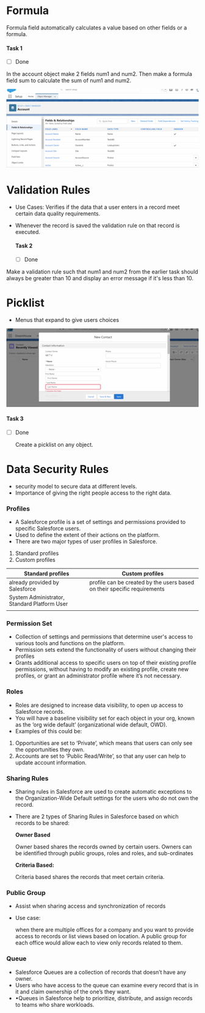 
# Formula

Formula field automatically calculates a value based on other fields or a formula.

#### Task 1

- [ ] Done

In the account object make 2 fields num1 and num2. Then make a formula field sum to calculate the sum of num1 and num2.

![formula](files/formula.gif)

# Validation Rules

- Use Cases: Verifies if the data that a user enters in a record meet certain data quality requirements.

- Whenever the record is saved the validation rule on that record is executed.

  

  #### Task 2

  - [ ] Done

Make a validation rule such that num1 and num2 from the earlier task should always be greater than 10 and display an error message if it's less than 10.

# Picklist

- Menus that expand to give users choices

![picklist](files/picklist.gif)

#### Task 3

- [ ] Done

  Create a picklist on any object.

# Data Security Rules

- security model to secure data at different levels.
- Importance of giving the right people access to the right data.

### Profiles

- A Salesforce profile is a set of settings and permissions provided to specific Salesforce users.
- Used to define the extent of their actions on the platform. 
- There are two major types of user profiles in Salesforce.

1. Standard profiles
2. Custom profiles

| **Standard profiles**                         | **Custom profiles**                                          |
| --------------------------------------------- | ------------------------------------------------------------ |
| already provided by Salesforce                | profile can be created by the users  based on their specific requirements |
| System Administrator, Standard Platform  User |                                                              |
|                                               |                                                              |

### Permission Set

- Collection of settings and permissions that determine user's access to various tools and functions on the platform.
- Permission sets extend the functionality of users without changing their profiles
- Grants additional access to specific users on top of their existing profile permissions, without having to modify an existing profile, create new profiles, or grant an administrator profile where it’s not necessary.

### Roles

- Roles are designed to increase data visibility, to open up access to Salesforce records. 
- You will have a baseline visibility set for each object in your org, known as the ‘org wide default’ (organizational wide default, OWD).
-  Examples of this could be:

1. Opportunities are set to ‘Private’, which means that users can only see the opportunities they own.
2. Accounts are set to ‘Public Read/Write’, so that any user can help to update account information.

### Sharing Rules

- Sharing rules in Salesforce are used to create automatic exceptions to the Organization-Wide Default settings for the users who do not own the record.

- There are 2 types of Sharing Rules in Salesforce based on which records to be shared:

  

  **Owner Based**

  Owner based shares the records owned by certain users. Owners can be identified through public groups, roles and roles, and sub-ordinates

  

  **Criteria Based:**

  Criteria based shares the records that meet certain criteria.

### Public Group

- Assist when sharing access and synchronization of records

- Use case:

  when there are multiple offices for a company and you want to provide access to records or list views based on location. A public group for each office would allow each to view only records related to them. 

### Queue

- Salesforce Queues are a collection of records that doesn’t have any owner. 
- Users who have access to the queue can examine every record that is in it and claim ownership of the one’s they want.
- •Queues in Salesforce help to prioritize, distribute, and assign records to teams who share workloads.
